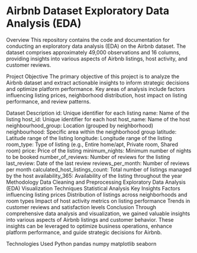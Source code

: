 # **Airbnb Dataset Exploratory Data Analysis (EDA)**

Overview
This repository contains the code and documentation for conducting an exploratory data analysis (EDA) on the Airbnb dataset. The dataset comprises approximately 49,000 observations and 16 columns, providing insights into various aspects of Airbnb listings, host activity, and customer reviews.

Project Objective
The primary objective of this project is to analyze the Airbnb dataset and extract actionable insights to inform strategic decisions and optimize platform performance. Key areas of analysis include factors influencing listing prices, neighborhood distribution, host impact on listing performance, and review patterns.

Dataset Description
id: Unique identifier for each listing
name: Name of the listing
host_id: Unique identifier for each host
host_name: Name of the host
neighbourhood_group: Location (grouped by neighborhood)
neighbourhood: Specific area within the neighborhood group
latitude: Latitude range of the listing
longitude: Longitude range of the listing
room_type: Type of listing (e.g., Entire home/apt, Private room, Shared room)
price: Price of the listing
minimum_nights: Minimum number of nights to be booked
number_of_reviews: Number of reviews for the listing
last_review: Date of the last review
reviews_per_month: Number of reviews per month
calculated_host_listings_count: Total number of listings managed by the host
availability_365: Availability of the listing throughout the year
Methodology
Data Cleaning and Preprocessing
Exploratory Data Analysis (EDA)
Visualization Techniques
Statistical Analysis
Key Insights
Factors influencing listing prices
Distribution of listings across neighborhoods and room types
Impact of host activity metrics on listing performance
Trends in customer reviews and satisfaction levels
Conclusion
Through comprehensive data analysis and visualization, we gained valuable insights into various aspects of Airbnb listings and customer behavior. These insights can be leveraged to optimize business operations, enhance platform performance, and guide strategic decisions for Airbnb.

Technologies Used
Python
pandas
numpy
matplotlib
seaborn
